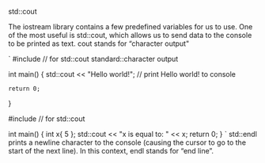 std::cout

The iostream library contains a few predefined variables for us to use. 
One of the most useful is std::cout, which allows us to send data to the console to be printed as text. cout stands for “character output"

`
#include <iostream> // for std::cout standard::character output

int main()
{
    std::cout << "Hello world!"; // print Hello world! to console

    return 0;
}

#include <iostream> // for std::cout

int main()
{
    int x{ 5 };
    std::cout << "x is equal to: " << x;
    return 0;
}
`
std::endl prints a newline character to the console (causing the cursor to go to the start of the next line). In this context, endl stands for “end line”.
